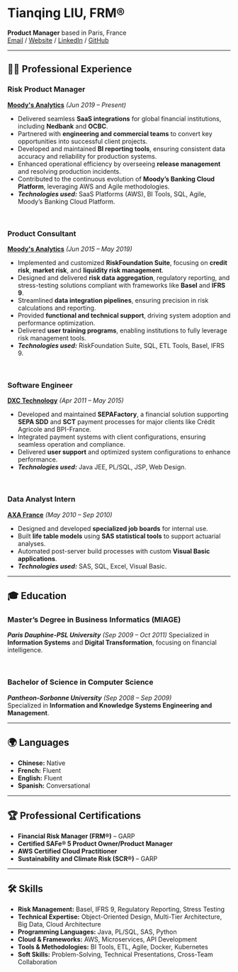 # Tianqing LIU, FRM®

**Product Manager** based in Paris, France  
[Email](mailto:liutianqing@gmail.com) / [Website](https://www.liutianqing.com/) / [LinkedIn](https://www.linkedin.com/in/liutianqing/) / [GitHub](https://github.com/liuti-ma/)

---

## 👨‍💻 **Professional Experience**

### **Risk Product Manager**  
**[Moody's Analytics](https://www.moodys.com/)** _(Jun 2019 – Present)_  
- Delivered seamless **SaaS integrations** for global financial institutions, including **Nedbank** and **OCBC**.  
- Partnered with **engineering and commercial teams** to convert key opportunities into successful client projects.  
- Developed and maintained **BI reporting tools**, ensuring consistent data accuracy and reliability for production systems.  
- Enhanced operational efficiency by overseeing **release management** and resolving production incidents.  
- Contributed to the continuous evolution of **Moody’s Banking Cloud Platform**, leveraging AWS and Agile methodologies.  
- **_Technologies used:_** SaaS Platforms (AWS), BI Tools, SQL, Agile, Moody’s Banking Cloud Platform.  

<br>

### **Product Consultant**  
**[Moody's Analytics](https://www.moodys.com/)** _(Jun 2015 – May 2019)_  
- Implemented and customized **RiskFoundation Suite**, focusing on **credit risk**, **market risk**, and **liquidity risk management**.  
- Designed and delivered **risk data aggregation**, regulatory reporting, and stress-testing solutions compliant with frameworks like **Basel** and **IFRS 9**.  
- Streamlined **data integration pipelines**, ensuring precision in risk calculations and reporting.  
- Provided **functional and technical support**, driving system adoption and performance optimization.  
- Delivered **user training programs**, enabling institutions to fully leverage risk management tools.  
- **_Technologies used:_** RiskFoundation Suite, SQL, ETL Tools, Basel, IFRS 9.  

<br>

### **Software Engineer**  
**[DXC Technology](https://dxc.com/fr/fr)** _(Apr 2011 – May 2015)_  
- Developed and maintained **SEPAFactory**, a financial solution supporting **SEPA SDD** and **SCT** payment processes for major clients like Crédit Agricole and BPI-France.  
- Integrated payment systems with client configurations, ensuring seamless operation and compliance.  
- Delivered **user support** and optimized system configurations to enhance performance.  
- **_Technologies used:_** Java JEE, PL/SQL, JSP, Web Design.  

<br>

### **Data Analyst Intern**  
**[AXA France](https://www.axa.fr/)** _(May 2010 – Sep 2010)_  
- Designed and developed **specialized job boards** for internal use.  
- Built **life table models** using **SAS statistical tools** to support actuarial analyses.  
- Automated post-server build processes with custom **Visual Basic applications**.  
- **_Technologies used:_** SAS, SQL, Excel, Visual Basic.  

---

## 🎓 **Education**

### **Master’s Degree in Business Informatics (MIAGE)**  
**_Paris Dauphine-PSL University_** _(Sep 2009 – Oct 2011)_ 
Specialized in **Information Systems** and **Digital Transformation**, focusing on financial intelligence.  

<br>

### **Bachelor of Science in Computer Science**  
**_Pantheon-Sorbonne University_** _(Sep 2008 – Sep 2009)_  
Specialized in **Information and Knowledge Systems Engineering and Management**.  

---

## 🌍 **Languages**

- **Chinese:** Native  
- **French:** Fluent  
- **English:** Fluent  
- **Spanish:** Conversational  

---

## 🏆 **Professional Certifications**

- **Financial Risk Manager (FRM®)** – GARP  
- **Certified SAFe® 5 Product Owner/Product Manager**  
- **AWS Certified Cloud Practitioner**  
- **Sustainability and Climate Risk (SCR®)** – GARP  

---

## 🛠 **Skills**

- **Risk Management:** Basel, IFRS 9, Regulatory Reporting, Stress Testing  
- **Technical Expertise:** Object-Oriented Design, Multi-Tier Architecture, Big Data, Cloud Architecture  
- **Programming Languages:** Java, PL/SQL, SAS, Python  
- **Cloud & Frameworks:** AWS, Microservices, API Development  
- **Tools & Methodologies:** BI Tools, ETL, Agile, Docker, Kubernetes  
- **Soft Skills:** Problem-Solving, Technical Presentations, Cross-Team Collaboration  
